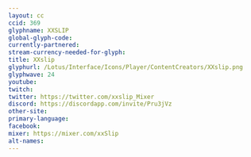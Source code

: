 ```yaml
---
layout: cc
ccid: 369
glyphname: XXSLIP
global-glyph-code:
currently-partnered:
stream-currency-needed-for-glyph:
title: XXslip
glyphurl: /Lotus/Interface/Icons/Player/ContentCreators/XXslip.png
glyphwave: 24
youtube:
twitch:
twitter: https://twitter.com/xxslip_Mixer
discord: https://discordapp.com/invite/Pru3jVz
other-site:
primary-language:
facebook:
mixer: https://mixer.com/xxSlip
alt-names:
---
```

